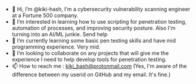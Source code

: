 - 👋 Hi, I’m @kiki-hash, I'm a cybersecurity vulnerability scanning engineer at a Fortune 500 company.
- 👀 I’m interested in learning how to use scripting for penetration testing, automation of processes, and improving security posture. Also I'm turning into an AI/ML junkie. Send help
- 🌱 I’m currently learning some basic pen testing skills and have mid programming experience. Very mid.
- 💞️ I’m looking to collaborate on any projects that will give me the experience I need to help develop tools for penetration testing.
- 📫 How to reach me : kiki_bash@protonmail.com (Yes, I'm aware of the difference between my userid on GitHub and my email. It's fine.)

<!---
kiki-hash/kiki-hash is a ✨ special ✨ repository because its `README.md` (this file) appears on your GitHub profile.
You can click the Preview link to take a look at your changes.
--->
